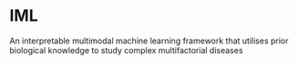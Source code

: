 # IML
An interpretable multimodal machine learning framework that utilises prior biological knowledge to study complex multifactorial diseases
